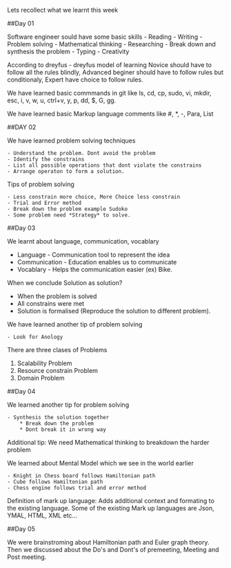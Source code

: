 Lets recollect what we learnt this week

##Day 01

Software engineer sould have some basic skills 
	- Reading
	- Writing
	- Problem solving
	- Mathematical thinking
	- Researching
	- Break down and synthesis the problem
	- Typing
	- Creativity

According to dreyfus - dreyfus model of learning Novice should have to follow all the rules blindly, Advanced beginer should have to follow rules but conditionaly, Expert have choice to follow rules. 

We have learned basic commmands in git like ls, cd, cp, sudo, vi, mkdir, esc, i, v, w, u, ctrl+v, y, p, dd, $, G, gg.

We have learned basic Markup language comments like #, *, -, Para, List

##DAY 02

We have learned problem solving techniques 

	- Understand the problem. Dont avoid the problem
	- Identify the constrains
	- List all possible operations that dont violate the constrains
	- Arrange operaton to form a solution.

Tips of problem solving

	- Less constrain more choice, More Choice less constrain
	- Trial and Error method
	- Break down the problem example Sudoko
	- Some problem need *Strategy* to solve.

##Day 03

We learnt about language, communication, vocablary

* Language - Communication tool to represent the idea
* Communication - Education enables us to communicate
* Vocablary - Helps the communication easier (ex) Bike.

When we conclude Solution as solution?

- When the problem is solved
- All constrains were met
- Solution is formalised (Reproduce the solution to different problem).

We have learned another tip of problem solving 

	- Look for Anology 

There are three clases of Problems

1. Scalability Problem
2. Resource constrain Problem
3. Domain Problem

##Day 04

We learned another tip for problem solving 

	- Synthesis the solution together
		* Break down the problem
		* Dont break it in wrong way

Additional tip: We need Mathematical thinking to breakdown the harder problem

We learned about Mental Model which we see in the world earlier

	- Knight in Chess board follows Hamiltonian path
	- Cube follows Hamiltonian path
	- Chess engine follows trial and error method

Definition of mark up language: Adds additional context and formating to the existing language. Some of the existing Mark up languages are Json, YMAL, HTML, XML etc...

##Day 05

We were brainstroming about Hamiltonian path and Euler graph theory. Then we discussed about the Do's and Dont's of premeeting, Meeting and Post meeting.
   
